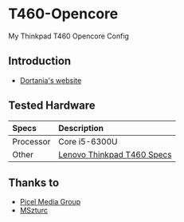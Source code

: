 # T460-Opencore
My Thinkpad T460 Opencore Config

## Introduction
- [Dortania's website](https://dortania.github.io)

## Tested Hardware
| Specs | Description                                                                                 |
| :--------------- | :-------------------------------------------------------------------------------------------------------- |
| Processor        | Core i5-6300U                                                                |
| Other         | [Lenovo Thinkpad T460 Specs](https://psref.lenovo.com/syspool/Sys/PDF/ThinkPad/ThinkPad_T460/ThinkPad_T460_Spec.PDF)                                                                          |
## Thanks to
- [Picel Media Group](https://www.youtube.com/watch?v=zdcPPpd-g8I)
- [MSzturc](https://github.com/MSzturc/Lenovo-T460-OpenCore)